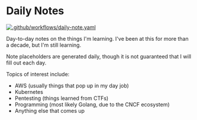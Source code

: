 # Daily Notes

[![.github/workflows/daily-note.yaml](https://github.com/korenyoni/dailynotes/actions/workflows/daily-note.yaml/badge.svg?branch=main&event=schedule)](https://github.com/korenyoni/dailynotes/actions/workflows/daily-note.yaml)

Day-to-day notes on the things I'm learning. I've been at this for more than a decade, but I'm still learning.

Note placeholders are generated daily, though it is not guaranteed that I will fill out each day.

Topics of interest include:

* AWS (usually things that pop up in my day job)
* Kubernetes
* Pentesting (things learned from CTFs)
* Programming (most likely Golang, due to the CNCF ecosystem)
* Anything else that comes up
